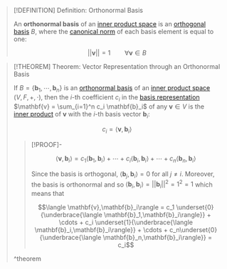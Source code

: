 >[!DEFINITION] Definition: Orthonormal Basis
>
>An **orthonormal basis** of an [inner product space](Inner%20Product%20Space.md) is an [orthogonal basis](Orthogonal%20Basis.md) $B$, where the [canonical norm](Canonical%20Norm.md) of each basis element is equal to one:
>
>$$||\mathbf{v}|| = 1 \qquad \forall \mathbf{v} \in B$$
>

>[!THEOREM] Theorem: Vector Representation through an Orthonormal Basis
>
>If $B = \{\mathbf{b}_1, \cdots, \mathbf{b}_n\}$ is an [orthonormal basis](Orthonormal%20Basis.md) of an [inner product space](Inner%20Product%20Space.md) $(V,F,+,\cdot)$, then the $i$-th coefficient $c_i$ in the [basis representation](../Bases/Basis.md) $\mathbf{v} = \sum_{i=1}^n c_i \mathbf{b}_i$ of any $\mathbf{v} \in V$ is the [inner product](Inner%20Product%20Space.md) of $\mathbf{v}$ with the $i$-th basis vector $\mathbf{b}_i$:
>
>$$c_i = \langle \mathbf{v}, \mathbf{b}_i \rangle$$
>
>>[!PROOF]-
>>
>>$$\langle \mathbf{v},\mathbf{b}_i\rangle = c_1 \langle \mathbf{b}_1,\mathbf{b}_i\rangle + \cdots + c_i \langle \mathbf{b}_i,\mathbf{b}_i\rangle + \cdots + c_n \langle \mathbf{b}_n,\mathbf{b}_i\rangle$$
>>
>>Since the basis is orthogonal, $\langle \mathbf{b}_j,\mathbf{b}_i\rangle = 0$ for all $j \ne i$. Moreover, the basis is orthonormal and so $\langle \mathbf{b}_i,\mathbf{b}_i\rangle = ||\mathbf{b}_i||^2 = 1^2 = 1$ which means that
>>
>>$$\langle \mathbf{v},\mathbf{b}_i\rangle = c_1 \underset{0}{\underbrace{\langle \mathbf{b}_1,\mathbf{b}_i\rangle}} + \cdots + c_i \underset{1}{\underbrace{\langle \mathbf{b}_i,\mathbf{b}_i\rangle}} + \cdots + c_n\underset{0}{\underbrace{\langle \mathbf{b}_n,\mathbf{b}_i\rangle}} = c_i$$
>>
>
>^theorem